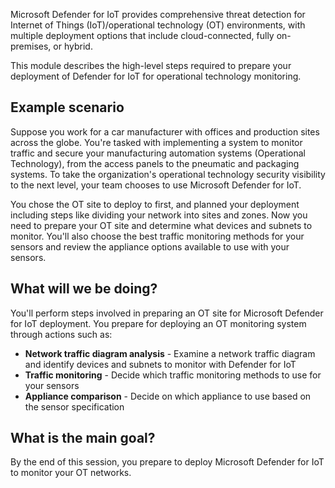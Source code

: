 Microsoft Defender for IoT provides comprehensive threat detection for Internet of Things (IoT)/operational technology (OT) environments, with multiple deployment options that include cloud-connected, fully on-premises, or hybrid.

This module describes the high-level steps required to prepare your deployment of Defender for IoT for operational technology monitoring.

## Example scenario

Suppose you work for a car manufacturer with offices and production sites across the globe. You're tasked with implementing a system to monitor traffic and secure your manufacturing automation systems (Operational Technology), from the access panels to the pneumatic and packaging systems. To take the organization's operational technology security visibility to the next level, your team chooses to use Microsoft Defender for IoT.

You chose the OT site to deploy to first, and planned your deployment including steps like dividing your network into sites and zones. Now you need to prepare your OT site and determine what devices and subnets to monitor. You'll also choose the best traffic monitoring methods for your sensors and review the appliance options available to use with your sensors.

## What will we be doing?

You'll perform steps involved in preparing an OT site for Microsoft Defender for IoT deployment. You prepare for deploying an OT monitoring system through actions such as:

- **Network traffic diagram analysis** - Examine a network traffic diagram and identify devices and subnets to monitor with Defender for IoT
- **Traffic monitoring** - Decide which traffic monitoring methods to use for your sensors
- **Appliance comparison** - Decide on which appliance to use based on the sensor specification

## What is the main goal?

By the end of this session, you prepare to deploy Microsoft Defender for IoT to monitor your OT networks.
